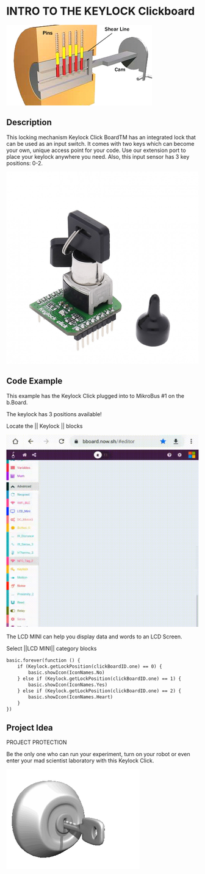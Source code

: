 # INTRO TO THE KEYLOCK Clickboard

![Keylock Click](https://github.com/Brilliant-Labs/bboard-tutorials-v3/blob/master/keylock/keylock.jpg?raw=true "Keylock Click")

## Description

This locking mechanism Keylock Click BoardTM has an
integrated lock that can be used
as an input switch. It comes with
two keys which can become your
own, unique access point for your
code. Use our extension port to
place your keylock anywhere you
need. Also, this input sensor has
3 key positions: 0-2.

![Keylock Click](https://github.com/Brilliant-Labs/bboard-tutorials-v3/blob/master/keylock/keylock-click.jpg?raw=true "Keylcok Click")

## Code Example

This example has the Keylock Click plugged into to MikroBus #1 on the b.Board.

The keylock has 3 positions available!

Locate the || Keylock || blocks

![Keylock Click](https://github.com/Brilliant-Labs/bboard-tutorials-v3/blob/master/keylock/keylock-code-gif.gif?raw=true "Keylock Click")

The LCD MINI can help you display data and words to an LCD Screen. 

Select ||LCD MINI|| category blocks 

```blocks
basic.forever(function () {
    if (Keylock.getLockPosition(clickBoardID.one) == 0) {
        basic.showIcon(IconNames.No)
    } else if (Keylock.getLockPosition(clickBoardID.one) == 1) {
        basic.showIcon(IconNames.Yes)
    } else if (Keylock.getLockPosition(clickBoardID.one) == 2) {
        basic.showIcon(IconNames.Heart)
    }
})
```

## Project Idea

PROJECT PROTECTION

Be the only one who can run
your experiment, turn on
your robot or even enter your
mad scientist laboratory with this Keylock Click.


![Keylock](https://github.com/Brilliant-Labs/bboard-tutorials-v3/blob/master/keylock/keylock-gif.gif?raw=true "Let's Keep things locked")